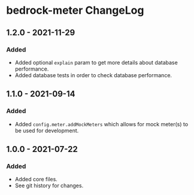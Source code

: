 # bedrock-meter ChangeLog

## 1.2.0 - 2021-11-29

### Added
- Added optional `explain` param to get more details about database performance.
- Added database tests in order to check database performance.

## 1.1.0 - 2021-09-14

### Added
- Added `config.meter.addMockMeters` which allows for mock meter(s) to be used
  for development.

## 1.0.0 - 2021-07-22

### Added
- Added core files.
- See git history for changes.
